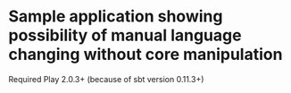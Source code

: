 Sample application showing possibility of manual language changing without core manipulation
============================================================================================

Required Play 2.0.3+ (because of sbt version 0.11.3+)

